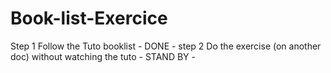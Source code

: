 # Book-list-Exercice
Step 1 Follow the Tuto booklist - DONE -
step 2 Do the exercise (on another doc) without watching the tuto - STAND BY -
